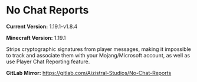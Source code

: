 # No Chat Reports

**Current Version:** 1.19.1-v1.8.4

**Minecraft Version:** 1.19.1

Strips cryptographic signatures from player messages, making it impossible to track and associate them with your Mojang/Microsoft account, as well as use Player Chat Reporting feature.

**GitLab Mirror:** https://gitlab.com/Aizistral-Studios/No-Chat-Reports
